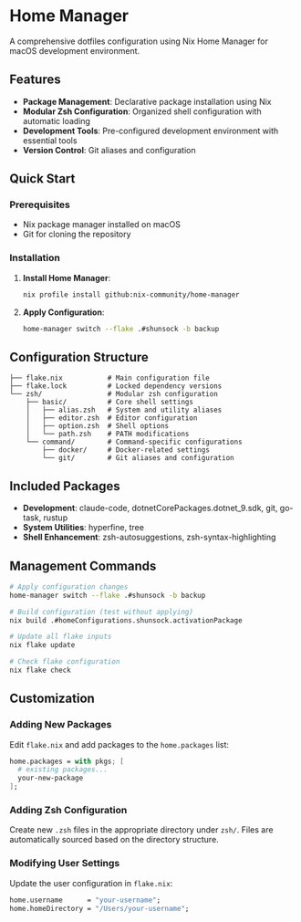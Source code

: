 # Home Manager

A comprehensive dotfiles configuration using Nix Home Manager for macOS development environment.

## Features

- **Package Management**: Declarative package installation using Nix
- **Modular Zsh Configuration**: Organized shell configuration with automatic loading
- **Development Tools**: Pre-configured development environment with essential tools
- **Version Control**: Git aliases and configuration

## Quick Start

### Prerequisites

- Nix package manager installed on macOS
- Git for cloning the repository

### Installation

1. **Install Home Manager**:
   ```bash
   nix profile install github:nix-community/home-manager
   ```

2. **Apply Configuration**:
   ```bash
   home-manager switch --flake .#shunsock -b backup
   ```

## Configuration Structure

```
├── flake.nix           # Main configuration file
├── flake.lock          # Locked dependency versions
└── zsh/                # Modular zsh configuration
    ├── basic/          # Core shell settings
    │   ├── alias.zsh   # System and utility aliases
    │   ├── editor.zsh  # Editor configuration
    │   ├── option.zsh  # Shell options
    │   └── path.zsh    # PATH modifications
    └── command/        # Command-specific configurations
        ├── docker/     # Docker-related settings
        └── git/        # Git aliases and configuration
```

## Included Packages

- **Development**: claude-code, dotnetCorePackages.dotnet_9.sdk, git, go-task, rustup
- **System Utilities**: hyperfine, tree
- **Shell Enhancement**: zsh-autosuggestions, zsh-syntax-highlighting

## Management Commands

```bash
# Apply configuration changes
home-manager switch --flake .#shunsock -b backup

# Build configuration (test without applying)
nix build .#homeConfigurations.shunsock.activationPackage

# Update all flake inputs
nix flake update

# Check flake configuration
nix flake check
```

## Customization

### Adding New Packages

Edit `flake.nix` and add packages to the `home.packages` list:

```nix
home.packages = with pkgs; [
  # existing packages...
  your-new-package
];
```

### Adding Zsh Configuration

Create new `.zsh` files in the appropriate directory under `zsh/`. Files are automatically sourced based on the directory structure.

### Modifying User Settings

Update the user configuration in `flake.nix`:

```nix
home.username      = "your-username";
home.homeDirectory = "/Users/your-username";
```

